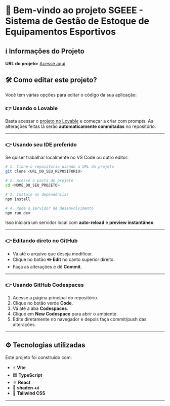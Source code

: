 


# 🎉 Bem-vindo ao projeto SGEEE - Sistema de Gestão de Estoque de Equipamentos Esportivos


## ℹ️ Informações do Projeto

**URL do projeto:**  [Acesse aqui](https://lovable.dev/projects/39d18c3c-34af-4631-9f54-40fe759c6ab8)


## 🛠️ Como editar este projeto?

Você tem várias opções para editar o código da sua aplicação:

### 👉 Usando o **Lovable**

Basta acessar o [projeto no Lovable](https://lovable.dev/projects/39d18c3c-34af-4631-9f54-40fe759c6ab8) e começar a criar com prompts.
As alterações feitas lá serão **automaticamente commitadas** no repositório.

---

### 👉 Usando seu **IDE preferido**

Se quiser trabalhar localmente no VS Code ou outro editor:

```sh
# 1. Clone o repositório usando a URL do projeto
git clone <URL_DO_SEU_REPOSITORIO>

# 2. Acesse a pasta do projeto
cd <NOME_DO_SEU_PROJETO>

# 3. Instale as dependências
npm install

# 4. Rode o servidor de desenvolvimento
npm run dev
```

Isso iniciará um servidor local com **auto-reload** e **preview instantâneo**.

---

### 👉 Editando direto no **GitHub**

* Vá até o arquivo que deseja modificar.
* Clique no botão **✏️ Edit** no canto superior direito.
* Faça as alterações e dê **Commit**.

---

### 👉 Usando **GitHub Codespaces**

1. Acesse a página principal do repositório.
2. Clique no botão verde **Code**.
3. Vá até a aba **Codespaces**.
4. Clique em **New Codespace** para abrir o ambiente.
5. Edite diretamente no navegador e depois faça commit/push das alterações.

---

## ⚙️ Tecnologias utilizadas

Este projeto foi construído com:

* ⚡ **Vite**
* 🟦 **TypeScript**
* ⚛️ **React**
* 🎨 **shadcn-ui**
* 💨 **Tailwind CSS**

---



